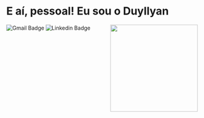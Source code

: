 <h1>E aí, pessoal! Eu sou o Duyllyan</h1>
<img align="right" src="https://media.giphy.com/media/Y4bzv6DYbYzy8jDnoW/giphy.gif" width="230">

<a style="text-decoration:none" href="mailto:duyllyan@gmail.com">
    <img src="https://img.shields.io/badge/-duyllyan@gmail.com-red?style=flat-square&logo=Gmail&logoColor=white" alt="Gmail Badge">
</a>
<a style="text-decoration:none" href="https://www.linkedin.com/in/duyllyan/">
    <img src="https://img.shields.io/badge/-Duyllyan-blue?style=flat-square&logo=Linkedin&logoColor=white" alt="Linkedin Badge">
</a>
